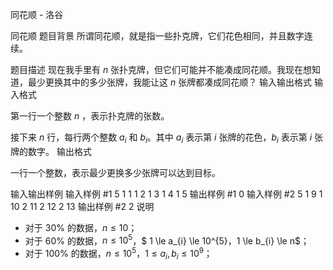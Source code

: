 



同花顺 - 洛谷














同花顺
题目背景
所谓同花顺，就是指一些扑克牌，它们花色相同，并且数字连续。

题目描述
现在我手里有 $n$ 张扑克牌，但它们可能并不能凑成同花顺。我现在想知道，最少更换其中的多少张牌，我能让这 $n$ 张牌都凑成同花顺？
输入输出格式
输入格式

第一行一个整数 $n$ ，表示扑克牌的张数。

接下来 $n$ 行，每行两个整数 $a_{i}$ 和 $b_{i}$。其中 $a_{i}$ 表示第 $i$ 张牌的花色，$b_{i}$ 表示第  $i$ 张牌的数字。
输出格式

一行一个整数，表示最少更换多少张牌可以达到目标。

输入输出样例
输入样例 #1
5
1 1
1 2
1 3
1 4
1 5
输出样例 #1
0
输入样例 #2
5
1 9
1 10
2 11
2 12
2 13
输出样例 #2
2
说明
- 对于 $30\%$ 的数据，$n \le 10$；
- 对于 $60\%$ 的数据，$n \le 10^{5}$，$ 1 \le a_{i} \le 10^{5}$，$1 \le b_{i} \le n$；
- 对于 $100\%$ 的数据，$n \le 10^{5}$，$1 \le a_{i}, b_{i} \le 10^{9}$；






